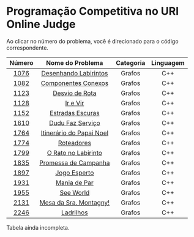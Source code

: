 # Programação Competitiva no URI Online Judge

Ao clicar no número do problema, você é direcionado para o código correspondente.

Número | Nome do Problema | Categoria | Linguagem
|     :---:      |     :---:      |     :---:      |     :---:      |  
[1076](https://github.com/CaioDallaqua/Programacao_Competitiva_URI/blob/master/Grafos/1076.cpp) | [Desenhando Labirintos](https://www.urionlinejudge.com.br/judge/pt/problems/view/1076) | Grafos | C++
[1082](https://github.com/CaioDallaqua/Programacao_Competitiva_URI/blob/master/Grafos/1082.cpp) | [Componentes Conexos](https://www.urionlinejudge.com.br/judge/pt/problems/view/1082) | Grafos | C++
[1123](https://github.com/CaioDallaqua/Programacao_Competitiva_URI/blob/master/Grafos/1123.cpp) | [Desvio de Rota](https://www.urionlinejudge.com.br/judge/pt/problems/view/1123) | Grafos | C++
[1128](https://github.com/CaioDallaqua/Programacao_Competitiva_URI/blob/master/Grafos/1128.cpp) | [Ir e Vir](https://www.urionlinejudge.com.br/judge/pt/problems/view/1128) | Grafos | C++
[1152](https://github.com/CaioDallaqua/Programacao_Competitiva_URI/blob/master/Grafos/1152.cpp) | [Estradas Escuras](https://www.urionlinejudge.com.br/judge/pt/problems/view/1152) | Grafos | C++
[1610](https://github.com/CaioDallaqua/Programacao_Competitiva_URI/blob/master/Grafos/1610.cpp) | [Dudu Faz Serviço](https://www.urionlinejudge.com.br/judge/pt/problems/view/1610) | Grafos | C++
[1764](https://github.com/CaioDallaqua/Programacao_Competitiva_URI/blob/master/Grafos/1764.cpp) | [Itinerário do Papai Noel](https://www.urionlinejudge.com.br/judge/pt/problems/view/1764) | Grafos | C++
[1774](https://github.com/CaioDallaqua/Programacao_Competitiva_URI/blob/master/Grafos/1774.cpp) | [Roteadores](https://www.urionlinejudge.com.br/judge/pt/problems/view/1774) | Grafos | C++
[1799](https://github.com/CaioDallaqua/Programacao_Competitiva_URI/blob/master/Grafos/1799.cpp) | [O Rato no Labirinto](https://www.urionlinejudge.com.br/judge/pt/problems/view/1799) | Grafos | C++
[1835](https://github.com/CaioDallaqua/Programacao_Competitiva_URI/blob/master/Grafos/1835.cpp) | [Promessa de Campanha](https://www.urionlinejudge.com.br/judge/pt/problems/view/1835) | Grafos | C++
[1897](https://github.com/CaioDallaqua/Programacao_Competitiva_URI/blob/master/Grafos/1897.cpp) | [Jogo Esperto](https://www.urionlinejudge.com.br/judge/pt/problems/view/1897) | Grafos | C++
[1931](https://github.com/CaioDallaqua/Programacao_Competitiva_URI/blob/master/Grafos/1931.cpp) | [Mania de Par](https://www.urionlinejudge.com.br/judge/pt/problems/view/1931) | Grafos | C++
[1955](https://github.com/CaioDallaqua/Programacao_Competitiva_URI/blob/master/Grafos/1955.cpp) | [See World](https://www.urionlinejudge.com.br/judge/pt/problems/view/1955) | Grafos | C++
[2131](https://github.com/CaioDallaqua/Programacao_Competitiva_URI/blob/master/Grafos/2131.cpp) | [Mesa da Sra. Montagny!](https://www.urionlinejudge.com.br/judge/pt/problems/view/2131) | Grafos | C++
[2246](https://github.com/CaioDallaqua/Programacao_Competitiva_URI/blob/master/Grafos/2246.cpp) | [Ladrilhos](https://www.urionlinejudge.com.br/judge/pt/problems/view/2246) | Grafos | C++

Tabela ainda incompleta.
